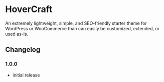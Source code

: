 # HoverCraft

An extremely lightweight, simple, and SEO-friendly starter theme for WordPress or WooCommerce than can easily be customized, extended, or used as-is.

## Changelog

### 1.0.0
- initial release
